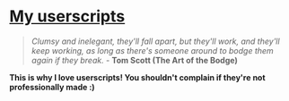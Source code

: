 # [My userscripts](https://hakorr.github.io/Userscripts/)

> *Clumsy and inelegant, they'll fall apart, but they'll work, and they'll keep working, as long as there's someone around to bodge them again if they break.* - **Tom Scott (The Art of the Bodge)**

**This is why I love userscripts! You shouldn't complain if they're not professionally made :)**
